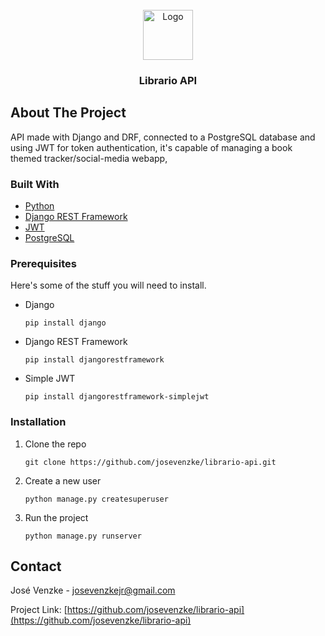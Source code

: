 
<!-- PROJECT LOGO -->
<br />
<div align="center">
  <a href="https://github.com/othneildrew/Best-README-Template">
    <img src="images/logo.png" alt="Logo" width="80" height="80">
  </a>

  <h3 align="center">Librario API</h3>
</div>


<!-- ABOUT THE PROJECT -->
## About The Project

API made with Django and DRF, connected to a PostgreSQL database and using JWT for token authentication,
it's capable of managing a book themed tracker/social-media webapp, 

### Built With

* [Python](https://www.python.org/)
* [Django REST Framework](https://www.django-rest-framework.org/)
* [JWT](https://jwt.io/)
* [PostgreSQL](https://www.postgresql.org/)

### Prerequisites

Here's some of the stuff you will need to install.
* Django
  ```
  pip install django
  ```
* Django REST Framework
  ```
  pip install djangorestframework
  ```
* Simple JWT
  ```
  pip install djangorestframework-simplejwt
  ```

### Installation

1. Clone the repo
   ```
   git clone https://github.com/josevenzke/librario-api.git
   ```
2. Create a new user
   ```
   python manage.py createsuperuser 
   ```
3. Run the project
   ```
   python manage.py runserver
   ```

<!-- CONTACT -->
## Contact

José Venzke -  josevenzkejr@gmail.com

Project Link: [https://github.com/josevenzke/librario-api](https://github.com/josevenzke/librario-api)
